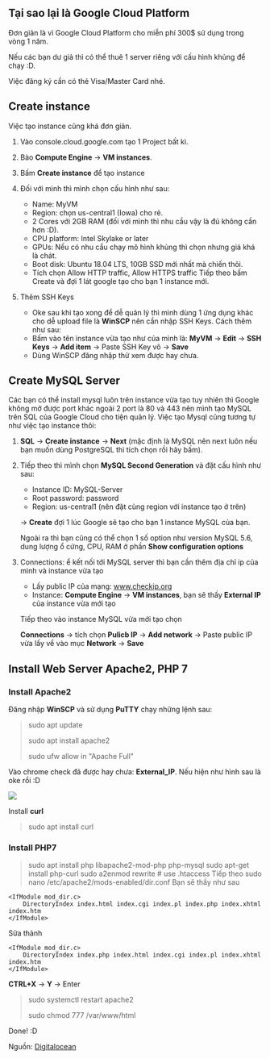 ## Tại sao lại là Google Cloud Platform
Đơn giản là vì Google Cloud Platform cho miễn phí 300\$ sử dụng trong vòng 1 năm. 

Nếu các bạn dư giả thì có thể thuê 1 server riêng với cấu hình khủng để chạy :D.

Việc đăng ký cần có thẻ Visa/Master Card nhé.
## Create instance
Việc tạo instance cũng khá đơn giản.
1. Vào console.cloud.google.com tạo 1 Project bất kì.
2. Bào **Compute Engine** -> **VM instances**.
3. Bấm  **Create instance** để tạo instance
4. Đối với mình thì mình chọn cấu hình như sau:
    * Name: MyVM
    * Region: chọn us-central1 (Iowa) cho rẻ.
    * 2 Cores với 2GB RAM (đối với mình thì nhu cầu vậy là đủ không cần hơn :D).
    * CPU platform: Intel Skylake or later
    * GPUs: Nếu có nhu cầu chạy mô hình khủng thì chọn nhưng giá khá là chát.
    * Boot disk: Ubuntu 18.04 LTS, 10GB SSD mới nhất mà chiến thôi.
    * Tích chọn Allow HTTP traffic, Allow HTTPS traffic
Tiếp theo bấm Create và đợi 1 lát google tạo cho bạn 1 instance mới.

5. Thêm SSH Keys
    * Oke sau khi tạo xong để dễ quản lý thì mình dùng 1 ứng dụng khác cho dễ upload file là **WinSCP** nên cần nhập SSH Keys. Cách thêm như sau:
    * Bấm vào tên instance vừa tạo như của mình là: **MyVM** -> **Edit** -> **SSH Keys** -> **Add item** -> Paste SSH Key vô -> **Save**
    * Dùng WinSCP đăng nhập thử xem được hay chưa.

## Create MySQL Server
Các bạn có thể install mysql luôn trên instance vừa tạo tuy nhiên thì Google không mở được port khác ngoài 2 port là 80 và 443 nên mình tạo MySQL trên SQL của Google Cloud cho tiện quản lý. Việc tạo Mysql cũng tương tự như việc tạo instance thôi:
1. **SQL** -> **Create instance** -> **Next** (mặc định là MySQL nên next luôn nếu bạn muốn dùng PostgreSQL thì tích chọn rồi hãy bấm).
2. Tiếp theo thì mình chọn **MySQL Second Generation** và đặt cấu hình như sau:
    * Instance ID: MySQL-Server
    * Root password: password
    * Region: us-central1 (nên đặt cùng region với instance tạo ở trên)

    -> **Create** đợi 1 lúc Google sẽ tạo cho bạn 1 instance MySQL của bạn.

    Ngoài ra thì bạn cũng có thể chọn 1 số option như version MySQL 5.6, dung lượng ổ cứng, CPU, RAM ở phần **Show configuration options**

3. Connections: ể kết nối tới MySQL server thì bạn cần thêm địa chỉ ip của mình và instance vừa tạo
    * Lấy public IP của mạng: www.checkip.org
    * Instance: **Compute Engine** -> **VM instances**, bạn sẽ thấy **External IP** của instance vừa mới tạo
    
    Tiếp theo vào instance MySQL vừa mới tạo chọn 
    
    **Connections** -> tích chọn **Pulicb IP** -> **Add network** -> Paste public IP vừa lấy về vào mục **Network** -> **Save**
## Install Web Server Apache2, PHP 7
### Install Apache2
Đăng nhập **WinSCP** và sử dụng **PuTTY** chạy những lệnh sau:
> sudo apt update
> 
> sudo apt install apache2
> 
> sudo ufw allow in "Apache Full"
> 
Vào chrome check đã được hay chưa: **External_IP**. Nếu hiện như hình sau là oke rồi :D

![](https://images.viblo.asia/c5739ec0-d747-4646-9b51-f0735304a352.png)


Install **curl**
> sudo apt install curl
### Install PHP7
> sudo apt install php libapache2-mod-php php-mysql
> sudo apt-get install php-curl
> sudo a2enmod rewrite # use .htaccess
Tiếp theo
> sudo nano /etc/apache2/mods-enabled/dir.conf
Bạn sẽ thấy như sau
```
<IfModule mod_dir.c>
    DirectoryIndex index.html index.cgi index.pl index.php index.xhtml index.htm
</IfModule>
```
Sửa thành
```
<IfModule mod_dir.c>
    DirectoryIndex index.php index.html index.cgi index.pl index.xhtml index.htm
</IfModule>
```
**CTRL+X** -> **Y** -> Enter
> sudo systemctl restart apache2
> 
> sudo chmod 777 /var/www/html

Done! :D

Nguồn: [Digitalocean](https://www.digitalocean.com/community/tutorials/how-to-install-linux-apache-mysql-php-lamp-stack-ubuntu-18-04)